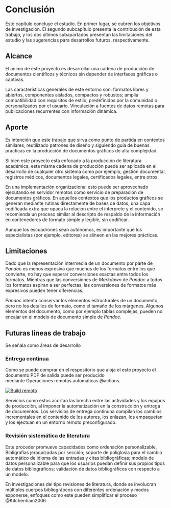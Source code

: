 
# Conclusión

Este capítulo concluye el estudio. En primer lugar, se cubren los
objetivos de investigación. El segundo subcapítulo presenta la
contribución de esta trabajo, y los dos últimos subapartados
presentan las limitaciones del estudio y las sugerencias para
desarrollos futuros, respectivamente.

## Alcance

El animo de este proyecto es desarrollar una cadena de producción
de documentos científicos y técnicos sin depender de interfaces
gráficas o captivas.

Las características generales de este entorno son: formatos libres
y abiertos, componentes aislados, compactos y robustos; amplia
compatibilidad con requisitos de estilo, predefinidos por la
comunidad o personalizados por el usuario. Vinculación a fuentes
de datos remotas para publicaciones recurrentes con información
dinámica.

## Aporte

Es intención que este trabajo que sirva como punto de partida en
contextos similares, reutilizado patrones de diseño y siguiendo
guía de buenas prácticas en la producción de documentos gráficos
de alta complejidad.

Si bien este proyecto está enfocado a la producción de literatura
académica, esta misma cadena de producción puede ser aplicada en
el desarrollo de cualquier otro sistema como por ejemplo, gestión
documental, registros médicos, documentos legales, certificados
legales, entre otros.

En una implementación organizacional esto puede ser aprovechado
ejecutando en servidor remotos como servicio de preparación de
documentos gráficos.  En aquellos contextos que los productos
gráficos se generan mediante rutinas directamente de bases de
datos, una capa codificada extra que opaca la relación entre el
interprete y el contenido, se recomienda un proceso similar al
descripto de respaldo de la información en contenedores de formato
simple y legible, sin codificar.

Aunque los escuadrones sean autónomos, es importante que los
especialistas (por ejemplo, editores) se alineen en las mejores
prácticas.

## Limitaciones

Dado que la representación intermedia de un documento por parte de
_Pandoc_ es menos expresiva que muchos de los formatos entre los
que convierte, no hay que esperar conversiones exactas entre todos
los formatos.  Mientras que las conversiones de _Markdown_ de
_Pandoc_ a todos los formatos aspiran a ser perfectas, las
conversiones de formatos más expresivos pueden tener diferencias.

_Pandoc_ intenta conservar los elementos estructurales de un
documento, pero no los detalles de formato, como el tamaño de los
márgenes. Algunos elementos del documento, como por ejemplo tablas
complejas, pueden no encajar en el modelo de documento simple de
_Pandoc_. 

## Futuras lineas de trabajo

Se señala como áreas de desarrollo 


### Entrega continua 

Como se puede comprar en el respositorio que aloja el este proyecto
el documento PDF de salida puede ser producido  
mediante Operaciones remotas automáticas @actions.

[![Build remoto](https://github.com/lifofernandez/thesis-sandbox/actions/workflows/main.yml/badge.svg)](https://github.com/lifofernandez/thesis-sandbox/actions/workflows/main.yml)

Servicios como estos acortan las brecha entre las actividades y
los equipos de producciòn, al imponer la automatización en la
construcción y entrega de documentos. Los servicios de
entrega continuna compilan los cambios incrementales en el
contenido de los autores, los enlazan, los empaquetan y los
ejectuan en un entorno remoto preconfigurado.

### Revisión sistemática de literatura

Este proceder promueve capacidades como ordenación personalizable,
Bibligrafías jeraquizadas por sección; soporte de poliglosia para
el cambio automático de idioma de las entradas y citas
bibliográficas; modelo de datos personalizable para que los
usuarios puedan definir sus propios tipos de datos bibliográficos;
validación de datos bibliográficos con respecto a un modelo.

En investigaciones del tipo revisiones de literatura, donde se
involucran múltiples cuerpos bibliográocos con diferentes
ordenación y modos exponerse, enfoques como este pueden
simplificar el proceso @Kitchenham2006.

